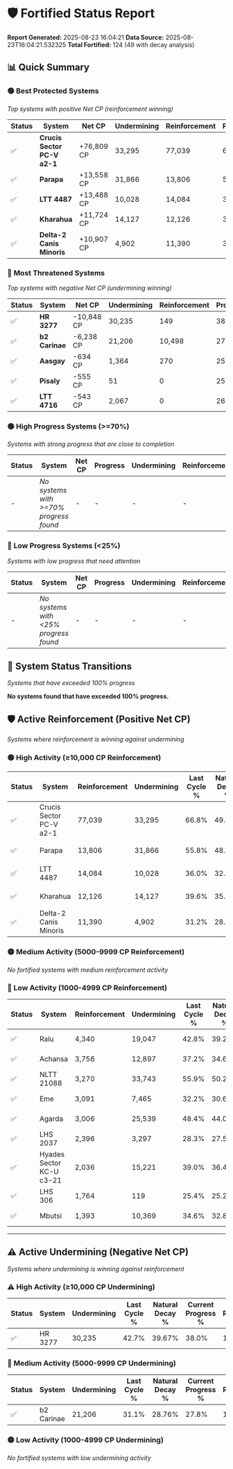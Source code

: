 # 🛡️ Fortified Status Report

**Report Generated:** 2025-08-23 16:04:21
**Data Source:** 2025-08-23T16:04:21.532325
**Total Fortified:** 124 (49 with decay analysis)

## 📊 Quick Summary

### 🟢 **Best Protected Systems**
*Top systems with positive Net CP (reinforcement winning)*

| Status | System | Net CP | Undermining | Reinforcement | Progress |
|--------|--------|--------|-------------|---------------|----------|
| ✅ | **Crucis Sector PC-V a2-1** | +76,809 CP | 33,295 | 77,039 | 61.7% |
| ✅ | **Parapa** | +13,558 CP | 31,866 | 13,806 | 50.9% |
| ✅ | **LTT 4487** | +13,488 CP | 10,028 | 14,084 | 34.5% |
| ✅ | **Kharahua** | +11,724 CP | 14,127 | 12,126 | 37.4% |
| ✅ | **Delta-2 Canis Minoris** | +10,907 CP | 4,902 | 11,390 | 30.4% |

### 🔴 **Most Threatened Systems**
*Top systems with negative Net CP (undermining winning)*

| Status | System | Net CP | Undermining | Reinforcement | Progress |
|--------|--------|--------|-------------|---------------|----------|
| ✅ | **HR 3277** | -10,848 CP | 30,235 | 149 | 38.0% |
| ✅ | **b2 Carinae** | -6,238 CP | 21,206 | 10,498 | 27.8% |
| ✅ | **Aasgay** | -634 CP | 1,364 | 270 | 25.7% |
| ✅ | **Pisaly** | -555 CP | 51 | 0 | 25.0% |
| ✅ | **LTT 4716** | -543 CP | 2,067 | 0 | 26.5% |

### 🟢 **High Progress Systems (>=70%)**
*Systems with strong progress that are close to completion*

| Status | System | Net CP | Progress | Undermining | Reinforcement |
|--------|--------|--------|----------|-------------|---------------|
| - | *No systems with >=70% progress found* | - | - | - | - |

### 🔴 **Low Progress Systems (<25%)**
*Systems with low progress that need attention*

| Status | System | Net CP | Progress | Undermining | Reinforcement |
|--------|--------|--------|----------|-------------|---------------|
| - | *No systems with <25% progress found* | - | - | - | - |
## 🔄 System Status Transitions
*Systems that have exceeded 100% progress*

**No systems found that have exceeded 100% progress.**

## 🛡️ Active Reinforcement (Positive Net CP)
*Systems where reinforcement is winning against undermining*

### 🟢 High Activity (≥10,000 CP Reinforcement)

| Status | System | Reinforcement | Undermining | Last Cycle % | Natural Decay % | Current Progress % | Current CP | Net CP | Activity |
|--------|--------|---------------|-------------|--------------|-----------------|-------------------|------------|--------|----------|
| ✅ | Crucis Sector PC-V a2-1 | 77,039 | 33,295 | 66.8% | 49.88% | 61.7% | 401,050 | +76,809 | 🟢 High Reinforcement |
| ✅ | Parapa | 13,806 | 31,866 | 55.8% | 48.81% | 50.9% | 330,850 | +13,558 | 🟢 High Reinforcement |
| ✅ | LTT 4487 | 14,084 | 10,028 | 36.0% | 32.42% | 34.5% | 224,249 | +13,488 | 🟢 High Reinforcement |
| ✅ | Kharahua | 12,126 | 14,127 | 39.6% | 35.60% | 37.4% | 243,100 | +11,724 | 🟢 High Reinforcement |
| ✅ | Delta-2 Canis Minoris | 11,390 | 4,902 | 31.2% | 28.72% | 30.4% | 197,600 | +10,907 | 🟢 High Reinforcement |

### 🟡 Medium Activity (5000-9999 CP Reinforcement)

*No fortified systems with medium reinforcement activity*

### 🔴 Low Activity (1000-4999 CP Reinforcement)

| Status | System | Reinforcement | Undermining | Last Cycle % | Natural Decay % | Current Progress % | Current CP | Net CP | Activity |
|--------|--------|---------------|-------------|--------------|-----------------|-------------------|------------|--------|----------|
| ✅ | Ralu | 4,340 | 19,047 | 42.8% | 39.28% | 39.9% | 259,349 | +4,009 | 🔵 Low Reinforcement |
| ✅ | Achansa | 3,756 | 12,897 | 37.2% | 34.68% | 35.2% | 228,800 | +3,350 | 🔵 Low Reinforcement |
| ✅ | NLTT 21088 | 3,270 | 33,743 | 55.9% | 50.23% | 50.7% | 329,550 | +3,060 | 🔵 Low Reinforcement |
| ✅ | Eme | 3,091 | 7,465 | 32.2% | 30.68% | 31.1% | 202,150 | +2,702 | 🔵 Low Reinforcement |
| ✅ | Agarda | 3,006 | 25,539 | 48.4% | 44.09% | 44.5% | 289,250 | +2,685 | 🔵 Low Reinforcement |
| ✅ | LHS 2037 | 2,396 | 3,297 | 28.3% | 27.51% | 27.8% | 180,700 | +1,879 | 🔵 Low Reinforcement |
| ✅ | Hyades Sector KC-U c3-21 | 2,036 | 15,221 | 39.0% | 36.44% | 36.7% | 238,550 | +1,683 | 🔵 Low Reinforcement |
| ✅ | LHS 306 | 1,764 | 119 | 25.4% | 25.20% | 25.4% | 165,100 | +1,297 | 🔵 Low Reinforcement |
| ✅ | Mbutsi | 1,393 | 10,369 | 34.6% | 32.84% | 33.0% | 214,500 | +1,021 | 🔵 Low Reinforcement |


---

## ⚠️ Active Undermining (Negative Net CP)
*Systems where undermining is winning against reinforcement*

### ⚠️ High Activity (≥10,000 CP Undermining)

| Status | System | Undermining | Last Cycle % | Natural Decay % | Current Progress % | Reinforcement | Current CP | Net CP | Activity |
|--------|--------|-------------|--------------|-----------------|-------------------|---------------|------------|--------|----------|
| ✅ | HR 3277 | 30,235 | 42.7% | 39.67% | 38.0% | 149 | 247,000 | -10,848 | ⚠️ High Undermining |

### 🔶 Medium Activity (5000-9999 CP Undermining)

| Status | System | Undermining | Last Cycle % | Natural Decay % | Current Progress % | Reinforcement | Current CP | Net CP | Activity |
|--------|--------|-------------|--------------|-----------------|-------------------|---------------|------------|--------|----------|
| ✅ | b2 Carinae | 21,206 | 31.1% | 28.76% | 27.8% | 10,498 | 180,700 | -6,238 | 🔶 Medium Undermining |

### 🟡 Low Activity (1000-4999 CP Undermining)

*No fortified systems with low undermining activity*
